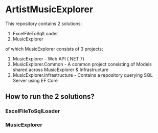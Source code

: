 # ArtistMusicExplorer

This repository contains 2 solutions:
1. ExcelFileToSqlLoader
2. MusicExplorer

of which MusicExplorer consists of 3 projects:
1. MusicExplorer - Web API (.NET 7)
2. MusicExplorer.Common - A common project consisting of Models shared across MusicExplorer & Infrastructure
3. MusicExplorer.Infrastructure - Contains a repository querying SQL Server using EF Core

## How to run the 2 solutions?
### ExcelFileToSqlLoader


### MusicExplorer


